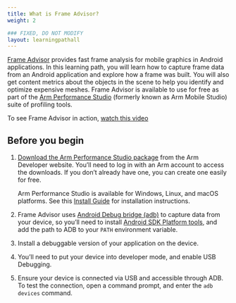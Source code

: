 ```yaml
---
title: What is Frame Advisor?
weight: 2

### FIXED, DO NOT MODIFY
layout: learningpathall
---
```


[Frame Advisor](https://developer.arm.com/Tools%20and%20Software/Frame%20Advisor) provides fast frame analysis for mobile graphics in Android applications. In this learning path, you will learn how to capture frame data from an Android application and explore how a frame was built. You will also get content metrics about the objects in the scene to help you identify and optimize expensive meshes. Frame Advisor is available to use for free as part of the [Arm Performance Studio](https://developer.arm.com/Tools%20and%20Software/Arm%20Mobile%20Studio) (formerly known as Arm Mobile Studio) suite of profiling tools.

To see Frame Advisor in action, [watch this video](https://developer.arm.com/Additional%20Resources/Video%20Tutorials/Capture%20and%20analyze%20a%20problem%20frame%20with%20Frame%20Advisor)

## Before you begin

1. [Download the Arm Performance Studio package](https://developer.arm.com/downloads/view/MOBST-PRO0) from the Arm Developer website. You’ll need to log in with an Arm account to access the downloads. If you don’t already have one, you can create one easily for free.

    Arm Performance Studio is available for Windows, Linux, and macOS platforms. See this [Install Guide](/install-guides/ams) for installation instructions.

1. Frame Advisor uses [Android Debug bridge (adb)](https://developer.android.com/studio/command-line/adb) to capture data from your device, so you’ll need to install [Android SDK Platform tools](https://developer.android.com/studio/releases/platform-tools.html), and add the path to ADB to your `PATH` environment variable.

1. Install a debuggable version of your application on the device.

1. You’ll need to put your device into developer mode, and enable USB Debugging.

1. Ensure your device is connected via USB and accessible through ADB. To test the connection, open a command prompt, and enter the `adb devices` command.
